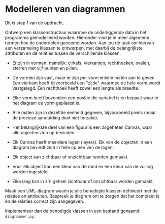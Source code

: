 # Modelleren van diagrammen

Dit is stap 1 van de opdracht.

Ontwerp een klassenstructuur waarmee de onderliggende data in het programma gemodelleerd worden. Hieronder vind je in meer algemene termen hoe de onderdelen genoemd worden. Aan jou de taak om hiervan een verzameling klassen te ontwerpen, met daarbij de belangrijkste attributen en de relaties tussen de verschillende klassen.

- Er zijn in  vormen, namelijk: cirkels, vierkanten, rechthoeken, ovalen, sterren met vijf punten en pijlen.

- De vormen zijn vast, maar er zijn per vorm enkele maten aan te geven. Een vierkant heeft bijvoorbeeld een "zijde" waarmee de hele vorm wordt vastgelegd. Een rechthoek heeft zowel een lengte als breedte.

- Elke vorm heeft bovendien een positie die variabel is en bepaalt waar in het diagram de vorm geplaatst is.

- Alle maten zijn in dezelfde eenheid gegeven, bijvoorbeeld pixels (maar de precieze aanduiding doet niet terzake).

- Het belangrijkste deel van een figuur is een zogeheten Canvas, waar alle objecten zich op bevinden.

- Elk Canvas heeft meerdere lagen (layers). Elk van de objecten in een diagram bevindt zich in feite op één van de lagen.

- Elk object kan zichtbaar of onzichtbaar worden gemaakt.

- Voor elk object kan een kleur van de rand en een kleur van de vulling worden ingesteld.

- Elke laag kan in z'n geheel zichtbaar of onzichtbaar worden gemaakt.

Maak een UML-diagram waarin je alle benodigde klassen definieert met de relaties en attributen. Bespreek je diagram om te zorgen dat het compleet is en de relaties correct zijn aangegeven.

Implementeer dan de benodigde klassen in een bestand genaamd `diagrammer.py`.
